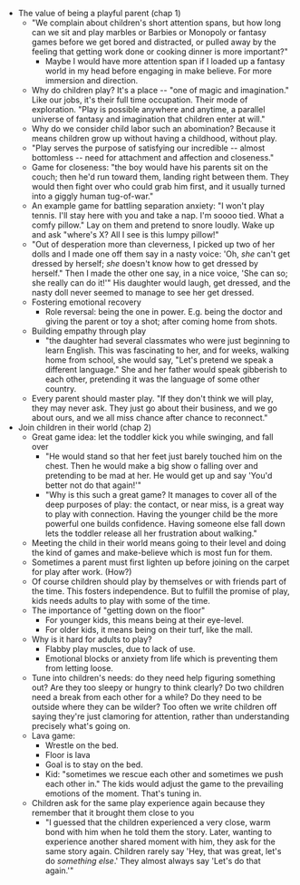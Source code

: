 * The value of being a playful parent (chap 1)
  * "We complain about children's short attention spans, but how long can we sit and play marbles or Barbies
    or Monopoly or fantasy games before we get bored and distracted, or pulled away by the feeling that
    getting work done or cooking dinner is more important?"
    * Maybe I would have more attention span if I loaded up a fantasy world in my head before engaging in make
      believe. For more immersion and direction.
  * Why do children play? It's a place -- "one of magic and imagination." Like our jobs, it's their full time
    occupation. Their mode of exploration. "Play is possible anywhere and anytime, a parallel universe of
    fantasy and imagination that children enter at will."
  * Why do we consider child labor such an abomination? Because it means children grow up without having a
    childhood, without play.
  * "Play serves the purpose of satisfying our incredible -- almost bottomless -- need for attachment and
    affection and closeness."
  * Game for closeness: "the boy would have his parents sit on the couch; then he'd run toward them, landing
    right between them. They would then fight over who could grab him first, and it usually turned into a
    giggly human tug-of-war."
  * An example game for battling separation anxiety: "I won't play tennis. I'll stay here with you and take
    a nap. I'm soooo tied. What a comfy pillow." Lay on them and pretend to snore loudly. Wake up and ask
    "where's X? All I see is this lumpy pillow!"
  * "Out of desperation more than cleverness, I picked up two of her dolls and I made one off them say in a
    nasty voice: 'Oh, *she* can't get dressed by herself; *she* doesn't know how to get dressed by herself."
    Then I made the other one say, in a nice voice, 'She can so; she really can do it!'" His daughter would
    laugh, get dressed, and the nasty doll never seemed to manage to see her get dressed.
  * Fostering emotional recovery
    * Role reversal: being the one in power. E.g. being the doctor and giving the parent or toy a shot; after
      coming home from shots.
  * Building empathy through play
    * "the daughter had several classmates who were just beginning to learn English. This was fascinating to
      her, and for weeks, walking home from school, she would say, "Let's pretend we speak a different
      language." She and her father would speak gibberish to each other, pretending it was the language of
      some other country.
  * Every parent should master play. "If they don't think we will play, they may never ask. They just go about
    their business, and we go about ours, and we all miss chance after chance to reconnect."
* Join children in their world (chap 2)
  * Great game idea: let the toddler kick you while swinging, and fall over
    * "He would stand so that her feet just barely touched him on the chest. Then he would make a big show o
      falling over and pretending to be mad at her. He would get up and say 'You'd better not do that again!'"
    * "Why is this such a great game? It manages to cover all of the deep purposes of play: the contact, or
      near miss, is a great way to play with connection. Having the younger child be the more powerful one
      builds confidence. Having someone else fall down lets the toddler release all her frustration about
      walking."
  * Meeting the child in their world means going to their level and doing the kind of games and make-believe
    which is most fun for them.
  * Sometimes a parent must first lighten up before joining on the carpet for play after work. (How?)
  * Of course children should play by themselves or with friends part of the time. This fosters independence.
    But to fulfill the promise of play, kids needs adults to play with some of the time.
  * The importance of "getting down on the floor"
    * For younger kids, this means being at their eye-level.
    * For older kids, it means being on their turf, like the mall.
  * Why is it hard for adults to play?
    * Flabby play muscles, due to lack of use.
    * Emotional blocks or anxiety from life which is preventing them from letting loose.
  * Tune into children's needs: do they need help figuring something out? Are they too sleepy or hungry to
    think clearly? Do two children need a break from each other for a while? Do they need to be outside where
    they can be wilder? Too often we write children off saying they're just clamoring for attention, rather
    than understanding precisely what's going on.
  * Lava game:
    * Wrestle on the bed.
    * Floor is lava
    * Goal is to stay on the bed.
    * Kid: "sometimes we rescue each other and sometimes we push each other in." The kids would adjust the
      game to the prevailing emotions of the moment. That's tuning in.
  * Children ask for the same play experience again because they remember that it brought them close to you
    * "I guessed that the children experienced a very close, warm bond with him when he told them the story.
      Later, wanting to experience another shared moment with him, they ask for the same story again. Children
      rarely say 'Hey, that was great, let's do *something else*.' They almost always say 'Let's do that again.'"
